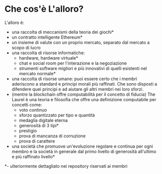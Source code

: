 # Che cos'è L'alloro?

L'alloro è:
- una raccolta di meccanismi della teoria dei giochi*
- un contratto intelligente Ethereum*
- un insieme di valute con un proprio mercato, separato dal mercato a scopo di lucro
- una raccolta di risorse informatiche:
    - hardware, hardware virtuale*
    - chat e social room per l'interazione e la negoziazione
    - strumenti software migliori e più innovativi di quelli esistenti nel mercato normale*
- una raccolta di risorse umane: puoi essere certo che i membri aderiscono a standard e principi morali più raffinati. Che sono disposti a difendere quei principi e ad aiutare gli altri membri nei loro sforzi.
- (mentre la blockchain offre computabilità per il concetto di fiducia) The Laurel è una teoria e filosofia che offre una definizione computabile per concetti come:
    - voto continuo
    - sforzo quantizzato per tipo e quantità
    - medaglia digitale eterna
    - generosità di 3 tipi*
    - prestigio
    - prova di mancanza di corruzione
    - prova di carattere
- una società che promuove un'evoluzione regolare e continua per ogni membro e la società in generale dal primo livello di generosità all'ultimo e più raffinato livello*

 *- ulteriormente dettagliato nei repository riservati ai membri